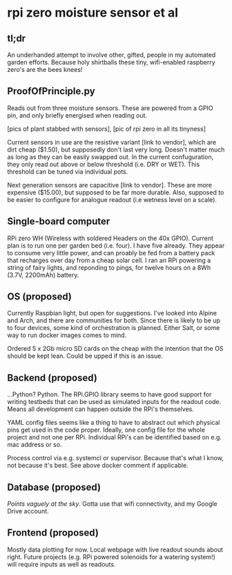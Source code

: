 # rpi zero moisture sensor et al

## tl;dr
An underhanded attempt to involve other, gifted, people in my automated garden efforts. Because holy shirtballs these tiny, wifi-enabled raspberry zero's are the bees knees! 

## ProofOfPrinciple.py
Reads out from three moisture sensors. These are powered from a GPIO pin, and only briefly energised when reading out.

[pics of plant stabbed with sensors], [pic of rpi zero in all its tinyness]

Current sensors in use are the resistive variant [link to vendor], which are dirt cheap ($1.50), but supposedly don't last very long. Doesn't matter much as long as they can be easily swapped out. In the current confuguration, they only read out above or below threshold (i.e. DRY or WET). This threshold can be tuned via individual pots.

Next generation sensors are capacitive [link to vendor]. These are more expensive ($15.00), but supposed to be far more durable. Also, supposed to be easier to configure for analogue readout (i.e wetness level on a scale).

## Single-board computer
RPi zero WH (Wireless with soldered Headers on the 40x GPIO). Current plan is to run one per garden bed (i.e. four). I have five already. They appear to consume very little power, and can proably be fed from a battery pack that recharges over day from a cheap solar cell. I ran an RPi powering a string of fairy lights, and reponding to pings, for twelve hours on a 8Wh (3.7V, 2200mAh) battery.

## OS (proposed)
Currently Raspbian light, but open for suggestions. I've looked into Alpine and Arch, and there are communities for both. Since there is likely to be up to four devices, some kind of orchestration is planned. Either Salt, or some way to run docker images comes to mind. 

Ordered 5 x 2Gb micro SD cards on the cheap with the intention that the OS should be kept lean. Could be upped if this is an issue. 

## Backend (proposed)
...Python? Python. The RPi.GPIO library seems to have good support for writing testbeds that can be used as simulated inputs for the readout code. Means all development can happen outside the RPi's themselves. 

YAML config files seems like a thing to have to abstract out which physical pins get used in the code proper. Ideally, one config file for the whole project and not one per RPi. Individual RPi's can be identified based on e.g. mac address or so. 

Process control via e.g. systemcl or supervisor. Because that's what I know, not because it's best. See above docker comment if applicable. 

## Database (proposed)
*Points vaguely at the sky*. Gotta use that wifi connectivity, and my Google Drive account.

## Frontend (proposed)
Mostly data plotting for now. Local webpage with live readout sounds about right. Future projects (e.g. RPi powered solenoids for a watering system!) will require inputs as well as readouts. 
